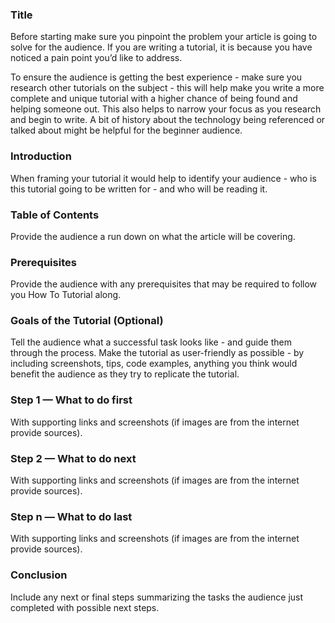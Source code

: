 ### Title
Before starting make sure you pinpoint the problem your article is going to solve for the audience. If you are writing a tutorial, it is because you have noticed a pain point you’d like to address.

To ensure the audience is getting the best experience - make sure you research other tutorials on the subject - this will help make you write a more complete and unique tutorial with a higher chance of being found and helping someone out. This also helps to narrow your focus as you research and begin to write. A bit of history about the technology being referenced or talked about might be helpful for the beginner audience.

### Introduction
When framing your tutorial it would help to identify your audience - who is this tutorial going to be written for - and who will be reading it.

### Table of Contents
Provide the audience a run down on what the article will be covering.

### Prerequisites
Provide the audience with any prerequisites that may be required to follow you How To Tutorial along.

### Goals of the Tutorial (Optional)
Tell the audience what a successful task looks like - and guide them through the process.
Make the tutorial as user-friendly as possible - by including screenshots, tips, code examples, anything you think would benefit the audience as they try to replicate the tutorial.

### Step 1 — What to do first
With supporting links and screenshots (if images are from the internet provide sources).

### Step 2 — What to do next
With supporting links and screenshots (if images are from the internet provide sources).

### Step n — What to do last
With supporting links and screenshots (if images are from the internet provide sources).

###  Conclusion
Include any next or final steps summarizing the tasks the audience just completed with possible next steps.
